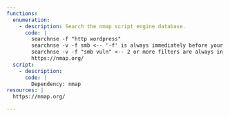 ```yaml
---
functions:
  enumeration:
    - description: Search the nmap script engine database.
      code: |
        searchnse -f "http wordpress"
        searchnse -v -f smb <-- '-f' is always immediately before your filters
        searchnse -v -f "smb vuln" <-- 2 or more filters are always in quotes |
        https://nmap.org/
  script:
    - description:
      code: |
        Dependency: nmap
resources: |
  https://nmap.org/

---
```

